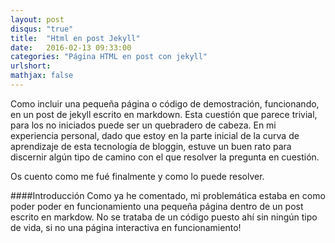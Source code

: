 ```yaml
---
layout: post
disqus: "true"
title:  "Html en post Jekyll"
date:   2016-02-13 09:33:00
categories: "Página HTML en post con jekyll"
urlshort: 
mathjax: false
---
```

Como incluir una pequeña página o código de demostración, funcionando, en un post de jekyll escrito en markdown.
Esta cuestión que parece trivial, para los no iniciados puede ser un quebradero de cabeza. En mi experiencia personal, dado que estoy en la parte inicial de la curva de aprendizaje de esta tecnología de bloggin, estuve un buen rato para discernir algún tipo de camino con el que resolver la pregunta en cuestión.

Os cuento como me fué finalmente y como lo puede resolver.

####Introducción
Como ya he comentado, mi problemática estaba en como poder poder en funcionamiento una pequeña página dentro de un post escrito en markdow. No se trataba de un código puesto ahí sin ningún tipo de vida, si no una página interactiva en funcionamiento!
